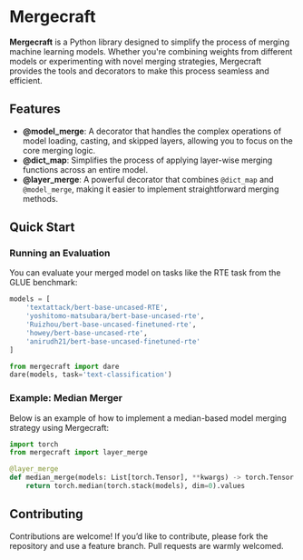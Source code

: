 # Mergecraft

**Mergecraft** is a Python library designed to simplify the process of merging machine learning models. Whether you're combining weights from different models or experimenting with novel merging strategies, Mergecraft provides the tools and decorators to make this process seamless and efficient.

## Features

- **@model_merge**: A decorator that handles the complex operations of model loading, casting, and skipped layers, allowing you to focus on the core merging logic.
- **@dict_map**: Simplifies the process of applying layer-wise merging functions across an entire model.
- **@layer_merge**: A powerful decorator that combines `@dict_map` and `@model_merge`, making it easier to implement straightforward merging methods.

## Quick Start

### Running an Evaluation

You can evaluate your merged model on tasks like the RTE task from the GLUE benchmark:

```python
models = [
    'textattack/bert-base-uncased-RTE',
    'yoshitomo-matsubara/bert-base-uncased-rte',
    'Ruizhou/bert-base-uncased-finetuned-rte',
    'howey/bert-base-uncased-rte',
    'anirudh21/bert-base-uncased-finetuned-rte'
]

from mergecraft import dare
dare(models, task='text-classification')
```

### Example: Median Merger

Below is an example of how to implement a median-based model merging strategy using Mergecraft:

```python
import torch
from mergecraft import layer_merge

@layer_merge
def median_merge(models: List[torch.Tensor], **kwargs) -> torch.Tensor:
    return torch.median(torch.stack(models), dim=0).values
```


## Contributing

Contributions are welcome! If you’d like to contribute, please fork the repository and use a feature branch. Pull requests are warmly welcomed.
